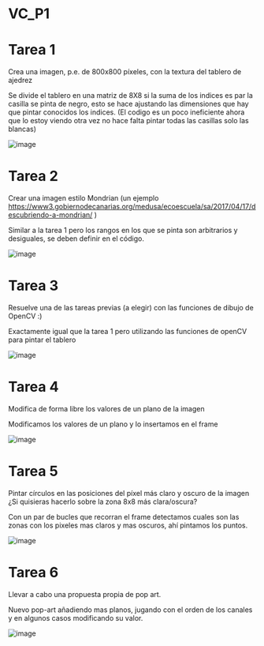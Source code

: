# VC_P1

# Tarea 1
Crea una imagen, p.e. de 800x800 píxeles, con la textura del tablero de ajedrez

Se divide el tablero en una matriz de 8X8 si la suma de los indices es par la casilla se pinta de negro, esto se hace ajustando las dimensiones que hay que pintar conocidos los indices. (El codigo es un poco ineficiente ahora que lo estoy viendo otra vez no hace falta pintar todas las casillas solo las blancas)

![image](https://github.com/user-attachments/assets/154c69da-d4ef-4deb-b301-d4fac5e26da8)

# Tarea 2
Crear una imagen estilo Mondrian (un ejemplo https://www3.gobiernodecanarias.org/medusa/ecoescuela/sa/2017/04/17/descubriendo-a-mondrian/ )

Similar a la tarea 1 pero los rangos en los que se pinta son arbitrarios y desiguales, se deben definir en el código.

![image](https://github.com/user-attachments/assets/9d705382-23c6-41f4-a035-23659f03f754)


# Tarea 3
Resuelve una de las tareas previas (a elegir) con las funciones de dibujo de OpenCV  :)

Exactamente igual que la tarea 1 pero utilizando las funciones de openCV para pintar el tablero 

![image](https://github.com/user-attachments/assets/8f05feb6-1531-4764-82dd-1db5590ce359)


# Tarea 4
Modifica de forma libre los valores de un plano de la imagen

Modificamos los valores de un plano y lo insertamos en el frame

![image](https://github.com/user-attachments/assets/aea8f440-14b0-4a0c-98ff-b295d44d7343)


# Tarea 5
Pintar círculos en las posiciones del píxel más claro y oscuro de la imagen 
¿Si quisieras hacerlo sobre la zona 8x8 más clara/oscura?

Con un par de bucles que recorran el frame detectamos cuales son las zonas con los pixeles mas claros y mas oscuros, ahí pintamos los puntos.

![image](https://github.com/user-attachments/assets/b66a8ff7-71f3-41ed-b016-ab6f805a346f)


# Tarea 6
Llevar a cabo una propuesta propia de pop art.

Nuevo pop-art añadiendo mas planos, jugando con el orden de los canales y en algunos casos modificando su valor.

![image](https://github.com/user-attachments/assets/bd7b47bf-8d41-4f08-86ea-906d13e0d63b)

